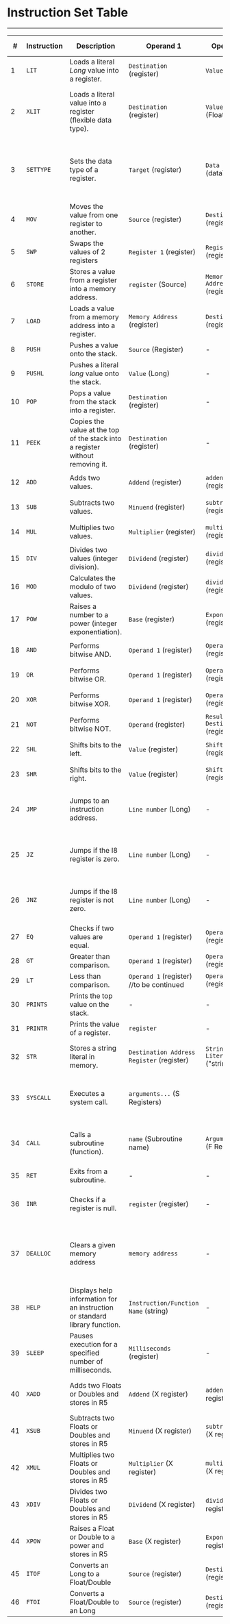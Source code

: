 # Instruction Set Table

-------

| #  | Instruction | Description                                                                   | Operand 1                                 | Operand 2                       | Operand 3                       | Return location                | Notes                                                                                                                        |
|----|-------------|-------------------------------------------------------------------------------|-------------------------------------------|---------------------------------|---------------------------------|--------------------------------|------------------------------------------------------------------------------------------------------------------------------|
| 1  | `LIT`       | Loads a literal *Long* value into a register.                                 | `Destination` (register)                  | `Value` (Long)                  | -                               | Destination                    | -                                                                                                                            |
| 2  | `XLIT`      | Loads a literal value into a register (flexible data type).                   | `Destination` (register)                  | `Value` (Float/Double)          | -                               | Destination                    | Data type is determined at runtime depending on whatever `SETTYPE` declared the `Destination` as                             |
| 3  | `SETTYPE`   | Sets the data type of a register.                                             | `Target` (register)                       | `Data Type` (dataType)          | -                               | -                              | The data types are: Byte, Short, Int, Long, Float, Double. If the current value is to large or to small it will be truncated |
| 4  | `MOV`       | Moves the value from one register to another.                                 | `Source` (register)                       | `Destination` (register)        | -                               | Destination                    | This is effectively a copy command                                                                                           |
| 5  | `SWP`       | Swaps the values of 2 registers                                               | `Register 1` (register)                   | `Register 2` (register)         | -                               | -                              | -                                                                                                                            |
| 6  | `STORE`     | Stores a value from a register into a memory address.                         | `register` (Source)                       | `Memory Address` (register)     | -                               | -                              | Ensure the destination register holds a valid memory address.                                                                |
| 7  | `LOAD`      | Loads a value from a memory address into a register.                          | `Memory Address` (register)               | `Destinatio` (register)         | -                               | Destination                    | Ensure the source register holds a valid memory address.                                                                     |
| 8  | `PUSH`      | Pushes a value onto the stack.                                                | `Source` (Register)                       | -                               | -                               | -                              | The stack grows downwards.                                                                                                   |
| 9  | `PUSHL`     | Pushes a literal *long* value onto the stack.                                 | `Value`     (Long)                        | -                               | -                               | -                              | -                                                                                                                            |
| 10 | `POP`       | Pops a value from the stack into a register.                                  | `Destination` (register)                  | -                               | -                               | Destination                    | Handles stack underflow.                                                                                                     |
| 11 | `PEEK`      | Copies the value at the top of the stack into a register without removing it. | `Destination` (register)                  | -                               | -                               | Destination                    | -                                                                                                                            |
| 12 | `ADD`       | Adds two values.                                                              | `Addend` (register)                       | `addend` (register)             | `Result Destination` (register) | Result Destination             | -                                                                                                                            |
| 13 | `SUB`       | Subtracts two values.                                                         | `Minuend` (register)                      | `subtrachend` (register)        | `Result Destination` (register) | Result Destination             | -                                                                                                                            |
| 14 | `MUL`       | Multiplies two values.                                                        | `Multiplier` (register)                   | `multiplicand` (register)       | `Result Destination` (register) | Result Destination             | -                                                                                                                            |
| 15 | `DIV`       | Divides two values (integer division).                                        | `Dividend` (register)                     | `dividend` (register)           | `Result Destination` (register) | Result Destination             | Throws `ArithmeticException` on division by zero.                                                                            |
| 16 | `MOD`       | Calculates the modulo of two values.                                          | `Dividend` (register)                     | `dividend` (register)           | `Result Destination` (register) | Result Destination             | Throws `ArithmeticException` on division by zero.                                                                            |
| 17 | `POW`       | Raises a number to a power (integer exponentiation).                          | `Base` (register)                         | `Exponent` (register)           | `Result Destination` (register) | Result Destination             | Handles potential overflow.                                                                                                  |
| 18 | `AND`       | Performs bitwise AND.                                                         | `Operand 1` (register)                    | `Operand 2` (register)          | `Result Destination` (register) | Result Destination             | -                                                                                                                            |
| 19 | `OR`        | Performs bitwise OR.                                                          | `Operand 1` (register)                    | `Operand 2` (register)          | `Result Destination` (register) | Result Destination             | -                                                                                                                            |
| 20 | `XOR`       | Performs bitwise XOR.                                                         | `Operand 1` (register)                    | `Operand 2` (register)          | `Result Destination` (register) | Result Destination             | -                                                                                                                            |
| 21 | `NOT`       | Performs bitwise NOT.                                                         | `Operand` (register)                      | `Result Destination` (register) | `Result Destination` (register) | Result Destination             | -                                                                                                                            |
| 22 | `SHL`       | Shifts bits to the left.                                                      | `Value` (register)                        | `Shift amount` (register)       | `Result Destination` (register) | Result Destination             | -                                                                                                                            |
| 23 | `SHR`       | Shifts bits to the right.                                                     | `Value` (register)                        | `Shift amount` (register)       | `Result Destination` (register) | Result Destination             | -                                                                                                                            |
| 24 | `JMP`       | Jumps to an instruction address.                                              | `Line number` (Long)                      | -                               | -                               | -                              | Address is the line number. Runs the line it jumps to as well. Unconditional jump.                                           |
| 25 | `JZ`        | Jumps if the I8 register is zero.                                             | `Line number` (Long)                      | -                               | -                               | -                              | Address is the line number. Runs the line it jumps to as well. Conditional jump.                                             |
| 26 | `JNZ`       | Jumps if the I8 register is not zero.                                         | `Line number` (Long)                      | -                               | -                               | -                              | Address is the line number. Runs the line it jumps to as well. Conditional jump.                                             |
| 27 | `EQ`        | Checks if two values are equal.                                               | `Operand 1` (register)                    | `Operand 2` (register)          | -                               | `I4` (1 if equal, 0 otherwise) | -                                                                                                                            |
| 28 | `GT`        | Greater than comparison.                                                      | `Operand 1` (register)                    | `Operand 2` (register)          | -                               | `I3` (0 if >, 1 otherwise)     | -                                                                                                                            |
| 29 | `LT`        | Less than comparison.                                                         | `Operand 1` (register) //to be continued  | `Operand 2` (register)          | -                               | `I3` (0 if <, 1 otherwise)     | -                                                                                                                            |
| 30 | `PRINTS`    | Prints the top value on the stack.                                            | -                                         | -                               | -                               | -                              | -                                                                                                                            |
| 31 | `PRINTR`    | Prints the value of a register.                                               | `register`                                | -                               | -                               | -                              | Prints in decimal.                                                                                                           |
| 32 | `STR`       | Stores a string literal in memory.                                            | `Destination Address Register` (register) | `String Literal` ("string")     | -                               | Destination Address Register   | Memory allocation is automatic. String literal is enclosed in double quotes.                                                 |
| 33 | `SYSCALL`   | Executes a system call.                                                       | `arguments...` (S Registers)              |                                 | -                               | `R2`                           | Arguments are in the `S` registers. See the System Call Table.  Results are pushed into `R2`                                 |
| 34 | `CALL`      | Calls a subroutine (function).                                                | `name` (Subroutine name)                  | `Arguments...`  (F Registers)   | -                               | `stack`                        | See "Subroutines" documentation.  Return value (if any) is pushed onto the stack.                                            |
| 35 | `RET`       | Exits from a subroutine.                                                      | -                                         | -                               | -                               | -                              | See "Subroutines" documentation.                                                                                             |
| 36 | `INR`       | Checks if a register is null.                                                 | `register` (register)                     | -                               | -                               | `R6`( 1 if null, 0 if not)     | Null is the default value if nothings ever been written to that value                                                        |
| 37 | `DEALLOC`   | Clears a given memory address                                                 | `memory address`                          | -                               | -                               | -                              | Used for memory management of strings after they are no longer needed. It may be useful for other types in the future        |
| 38 | `HELP`      | Displays help information for an instruction or standard library function.    | `Instruction/Function Name` (string)      | -                               | -                               | -                              | If function is user defined there is no help                                                                                 |
| 39 | `SLEEP`     | Pauses execution for a specified number of milliseconds.                      | `Milliseconds` (register)                 | -                               | -                               | -                              | -                                                                                                                            |
| 40 | `XADD`      | Adds two Floats or Doubles and stores in R5                                   | `Addend` (X register)                     | `addend` (X register)           | `Result Destination` (register) | Result Destination             | `operand 1` and `operand 2` must be the same type (float or double).                                                         |
| 41 | `XSUB`      | Subtracts two Floats or Doubles and stores in R5                              | `Minuend` (X register)                    | `subtrachend` (X register)      | `Result Destination` (register) | Result Destination             | `operand 1` and `operand 2` must be the same type (float or double).                                                         |
| 42 | `XMUL`      | Multiplies two Floats or Doubles and stores in R5                             | `Multiplier` (X register)                 | `multiplicand` (X register)     | `Result Destination` (register) | Result Destination             | `operand 1` and `operand 2` must be the same type (float or double).                                                         |
| 43 | `XDIV`      | Divides two Floats or Doubles and stores in R5                                | `Dividend` (X register)                   | `dividend` (X register)         | `Result Destination` (register) | Result Destination             | `operand 1` and `operand 2` must be the same type (float or double).                                                         |
| 44 | `XPOW`      | Raises a Float or Double to a power and stores in R5                          | `Base` (X register)                       | `Exponent` (X register)         | `Result Destination` (register) | Result Destination             | `operand 1` and `operand 2` must be the same type (float or double).                                                         |
| 45 | `ITOF`      | Converts an Long to a Float/Double                                            | `Source` (register)                       | `Destination` (register)        | -                               | Destination                    | -                                                                                                                            |
| 46 | `FTOI`      | Converts a Float/Double to an Long                                            | `Source` (register)                       | `Destination` (register)        | -                               | Destination                    | -                                                                                                                            |